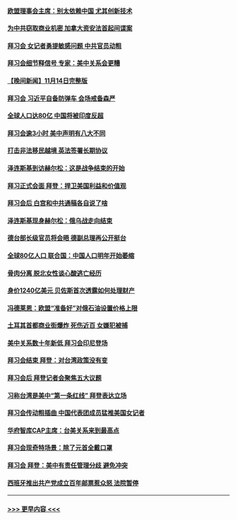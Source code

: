 #### [欧盟理事会主席：别太依赖中国 尤其创新技术](../pages/prog202/a103575190.md?t=11151301) 
#### [为中共窃取商业机密 加拿大资安法首起间谍案](../pages/prog202/a103575100.md?t=11151301) 
#### [拜习会 女记者勇提敏感问题 中共官员动粗](../pages/prog202/a103575086.md?t=11151301) 
#### [拜习会细节释信号 专家：美中关系会更糟](../pages/prog202/a103575085.md?t=11151301) 
#### [【晚间新闻】11月14日完整版](../pages/prog202/a103575078.md?t=11151301) 
#### [拜习会 习近平自备防弹车 会场戒备森严](../pages/prog202/a103574953.md?t=11151301) 
#### [全球人口达80亿 中国将被印度反超](../pages/prog202/a103574986.md?t=11151301) 
#### [拜习会逾3小时 美中声明有八大不同](../pages/prog202/a103575016.md?t=11151301) 
#### [打击非法移民越境 英法签署长期协议](../pages/prog202/a103574988.md?t=11151301) 
#### [泽连斯基到访赫尔松：这是战争结束的开始](../pages/prog202/a103574992.md?t=11151301) 
#### [拜习正式会面 拜登：捍卫美国利益和价值观](../pages/prog202/a103575010.md?t=11151301) 
#### [拜习会后 白宫和中共通稿各自说了啥](../pages/prog202/a103575008.md?t=11151301) 
#### [泽连斯基现身赫尔松：俄乌战走向结束](../pages/prog202/a103574765.md?t=11151301) 
#### [德台部长级官员将会晤 德副总理再公开挺台](../pages/prog202/a103574796.md?t=11151301) 
#### [全球80亿人口 联合国：中国人口明年开始萎缩](../pages/prog202/a103574666.md?t=11151301) 
#### [骨肉分离 脱北女性谈心酸逃亡经历](../pages/prog202/a103574703.md?t=11151301) 
#### [身价1240亿美元 贝佐斯首次透露如何处理财产](../pages/prog202/a103574719.md?t=11151301) 
#### [冯德莱恩：欧盟“准备好”对俄石油设置价格上限](../pages/prog202/a103574752.md?t=11151301) 
#### [土耳其首都商业街爆炸 死伤近百 女嫌犯被捕](../pages/prog202/a103574722.md?t=11151301) 
#### [美中关系数十年新低 拜习会印尼登场](../pages/prog202/a103574691.md?t=11151301) 
#### [拜习会结束 拜登：对台湾政策没有变](../pages/prog202/a103574688.md?t=11151301) 
#### [拜习会后 拜登记者会聚焦五大议题](../pages/prog202/a103574600.md?t=11151301) 
#### [习称台湾是美中“第一条红线” 拜登表达立场](../pages/prog202/a103574586.md?t=11151301) 
#### [拜习会传动粗插曲 中国代表团成员猛推美国女记者](../pages/prog202/a103574593.md?t=11151301) 
#### [华府智库CAP主席：台美关系来到最高点](../pages/prog202/a103574578.md?t=11151301) 
#### [拜习会现奇特场景：除了元首全戴口罩](../pages/prog202/a103574574.md?t=11151301) 
#### [拜习会 拜登：美中有责任管理分歧 避免冲突](../pages/prog202/a103574560.md?t=11151301) 
#### [西班牙推出共产党成立百年邮票惹众怒 法院暂停](../pages/prog202/a103574465.md?t=11151301) 

----
#### [ >>> 更早内容 <<< ](../indexes/prog202-earlier.md)
